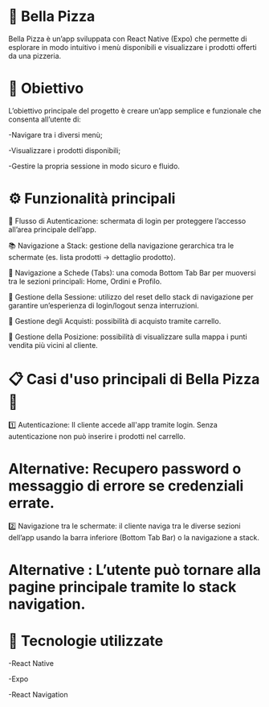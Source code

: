 # 🍕 Bella Pizza

Bella Pizza è un’app sviluppata con React Native (Expo) che permette di esplorare in modo intuitivo i menù disponibili e visualizzare i prodotti offerti da una pizzeria.

# 🎯 Obiettivo

L’obiettivo principale del progetto è creare un’app semplice e funzionale che consenta all’utente di:

-Navigare tra i diversi menù;

-Visualizzare i prodotti disponibili;

-Gestire la propria sessione in modo sicuro e fluido.

# ⚙️ Funzionalità principali

🔐 Flusso di Autenticazione: schermata di login per proteggere l’accesso all’area principale dell’app.

📚 Navigazione a Stack: gestione della navigazione gerarchica tra le schermate (es. lista prodotti → dettaglio prodotto).

📱 Navigazione a Schede (Tabs): una comoda Bottom Tab Bar per muoversi tra le sezioni principali: Home, Ordini e Profilo.

🔄 Gestione della Sessione: utilizzo del reset dello stack di navigazione per garantire un’esperienza di login/logout senza interruzioni.

🛒 Gestione degli Acquisti: possibilità di acquisto tramite carrello.

📍 Gestione della Posizione: possibilità di visualizzare sulla mappa i punti vendita più vicini al cliente.

# 📋 Casi d'uso principali di Bella Pizza 🍕
1️⃣ Autenticazione: Il cliente accede all'app tramite login. Senza autenticazione non può inserire i prodotti nel carrello.
 #                  Alternative: Recupero password o messaggio di errore se credenziali errate.
                   
2️⃣ Navigazione tra le schermate: il cliente naviga tra le diverse sezioni dell’app usando la barra inferiore (Bottom Tab Bar) o la navigazione a stack. 
# Alternative : L’utente può tornare alla pagine principale tramite lo stack navigation.

# 🧩 Tecnologie utilizzate

-React Native

-Expo

-React Navigation

